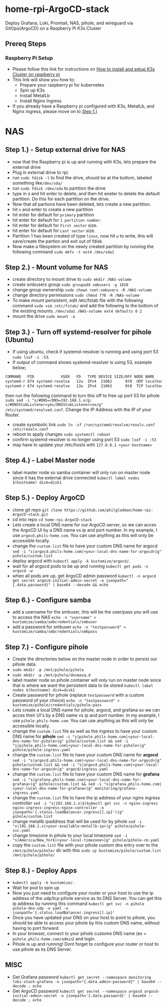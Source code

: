 # home-rpi-ArgoCD-stack
Deploy Grafana, Loki, Promtail, NAS, pihole, and wireguard via GitOps(ArgoCD) on a Raspberry Pi K3s Cluster

## Prereq Steps
### Raspberry Pi Setup
- Please follow this link for instructions on [How to install and setup K3s Cluster on raspberry pi](https://github.com/philgladman/home-rpi-k3s-cluster.git)
- This link will show you how to;
  - Prepare your raspberry pi for kubernetes
  - Spin up K3s
  - Install MetalLb
  - Install Nginx Ingress
- If you already have a Raspberry pi configured with K3s, MetalLb, and Nginx ingress, please move on to [Step 1.)](README.md#step-1---setup-external-drive-for-nas)


# NAS
## Step 1.) - Setup external drive for NAS
- now that the Raspberry pi is up and running with K3s, lets prepare the external drive
- Plug in external drive to rpi.
- run `sudo fdisk -l` to find the drive, should be at the bottom, labeled something like`/dev/sda/`
- run `sudo fdisk /dev/sda` to partition the drive
- type in `d` and hit enter to delete, and then hit eneter to delete the default partition. Do this for each partition on the drive.
- Now that all partions have been deleted, lets create a new partition.
- hit `n` and enter to create a new partition
- hit enter for default for `primary` partition
- hit enter for default for `1 partition number`.
- hit enter for default for `First sector` size.
- hit enter for default for `Last sector` size.
- Partition 1 has been created of type `linux`, now hit `w` to write, this will save/create the partion and exit out of fdisk.
- Now make a filesystem on the newly created partition by running the following command `sudo mkfs -t ext4 /dev/sda1`

## Step 2.) - Mount volume for NAS
- create directory to mount drive to `sudo mkdir /NAS-volume`
- create smbusers group `sudo groupadd smbusers -g 1010`
- change group ownership `sudo chown root:smbusers -R /NAS-volume`
- change directory permissions `sudo chmod 770 -R /NAS-volume`
- To make mount perisistent, edit /etc/fstab file with the following command `sudo vim /etc/fstab/` and add the following to the bottom of the existing mounts. `/dev/sda1 /NAS-volume ext4 defaults 0 2`
- mount the drive `sudo mount -a`

## Step 3.) - Turn off systemd-resolver for pihole (Ubuntu)
- If using ubuntu, check if systemd-resolver is running and using port 53 `sudo lsof -i :53`.
- If output of command shows systemd-resolver is using 53, example below;
```bash
COMMAND   PID            USER   FD   TYPE DEVICE SIZE/OFF NODE NAME
systemd-r 674 systemd-resolve   12u  IPv4  21062      0t0  UDP localhost:domain 
systemd-r 674 systemd-resolve   13u  IPv4  21063      0t0  TCP localhost:domain (LISTEN)
```
then run the following command to turn this off to free up port 53 for pihole `sudo sed -i "s/#DNS=/DNS=192.168.1.x/g; s/#DNSStubListener=yes/DNSStubListener=no/g" /etc/systemd/resolved.conf`. Change the IP Address with the IP of your Router.
- create sysmbolic link `sudo ln -sf /run/systemd/resolve/resolv.conf /etc/resolv.conf`
- reboot to apply changes `sudo systemctl reboot`
- confirm systemd-resolver is no longer using port 53 `sudo lsof -i :53`
- may have to update your /etc/hosts with `127.0.0.1 <your-hostname>`

## Step 4.) - Label Master node
- label master node so samba container will only run on master node since it has the external drive connected `kubectl label nodes $(hostname) disk=disk1`

## Step 5.) - Deploy ArgoCD
- clone git repo `git clone https://github.com/philgladman/home-rpi-ArgoCD-stack.git`
- cd into repo `cd home-rpi-ArgoCD-stack`
- Lets create a local DNS name for our ArgoCD server, so we can acces the ArgoCD UI by a DNS name vs ip and port number. In my example, I use `argocd.phils-home.com`. You can use anything as this will only be accessible locally.
- change the `custom.list` file to have your custom DNS name for argocd `sed -i "s|argocd.phils-home.com|<your-local-dns-name-for-argocd>|g" pihole/custom.list`
- deploy argocd with `kubectl apply -k kustomize/argocd/.`
- wait for all argocd pods to be up and running `kubectl get pods -n argocd -w`
- when all pods are up, get ArgoCD admin password `kubectl -n argocd get secret argocd-initial-admin-secret -o jsonpath="{.data.password}" | base64 --decode && echo`

## Step 6.) - Configure samba
- add a username for the smbuser, this will be the user/pass you will use to access the NAS `echo -n "username" > kustomize/samba/smbcredentials/smbuser`
- add a password for smbuser `echo -n "testpassword" > kustomize/samba/smbcredentials/smbpass`

## Step 7.) - Configure pihole
- Create the directories below on the master node in order to persist our pihole data.
- `sudo mkdir -p /mnt/pihole/pihole`
- `sudo mkdir -p /mnt/pihole/dnsmasq.d`
- label master node so pihole container will only run on master node since that is where we want the persistent data to be stored `kubectl label nodes $(hostname) disk=disk1`
- Create password for pihole (replace `testpassword` with a custom password of your choice) `echo -n "testpassword" > kustomize/pihole/credentials/pihole-pass`
- Lets create a local DNS name for pihole, argocd, and grafana so we can acces their UI's by a DNS name vs ip and port number. In my example, I use `pihole.phils-home.com`. You can use anything as this will only be accessible locally.
- change the `custom.list` file as well as the ingress to have your custom DNS name for __pihole__ `sed -i "s|pihole.phils-home.com|<your-local-dns-name-for-pihole>|g" pihole/custom.list && sed -i "s|pihole.phils-home.com|<your-local-dns-name-for-pihole>|g" pihole/pihole-ingress.yaml`
- change the `custom.list` file to have your custom DNS name for __argocd__ `sed -i "s|argocd.phils-home.com|<your-local-dns-name-for-argocd>|g" pihole/custom.list && sed -i "s|argocd.phils-home.com|<your-local-dns-name-for-argocd>|g" argocd/ingress.yaml`
- change the `custom.list` file to have your custom DNS name for __grafana__ `sed -i "s|grafana.phils-home.com|<your-local-dns-name-for-grafana>|g" pihole/custom.list && sed -i "s|grafana.phils-home.com|<your-local-dns-name-for-grafana>|g" monitoring/grafana-ingress.yaml`
- change the `custom.list` file to have the ip address of your nginx ingress controller `sed -i "s|192.168.1.x|$(kubectl get svc -n nginx-ingress nginx-ingress-ingress-nginx-controller -o jsonpath='{.status.loadBalancer.ingress[].ip}')|g" pihole/custom.list`
- change metallb ipaddress that will be used for by pihole `sed -i "s|192.168.1.x|<your-available-metallb-ip>|g" pihole/pihole-svc.yaml`
- change timezone in pihole to your local timezone `sed -i "s|America/New_York|<your-local-timezone>|g" pihole/pihole-cm.yaml`
- copy the `custom.list` file with your pihole custom dns entry over to the `/mnt/pihole/pihole/` dir with this `sudo cp kustomize/pihole/custom.list /mnt/pihole/pihole/`

## Step 8.) - Deploy Apps
- `kubectl apply -k kustomize/.` 
- Wait for pod to spin up
- Now you just need to configure your router or your host to use the ip address of the udp/tcp pihole service as its DNS Server. You can get this ip address by running this command `kubectl get svc -n pihole pihole-dns-udp -o yaml -o jsonpath='{.status.loadBalancer.ingress[].ip}'`
- Once you have updated your DNS on your host to point to pihole, you should be able to access your pihole by this custom DNS name, without having to port forward
- In your browser, connect to your pihole custome DNS name (ex = `pihole.phils-home.com/admin`) and login.
- Pihole is up and running! Dont forget to configure your router or host to use pihole as its DNS Server.

## MISC
- Get Grafana password `kubectl get secret --namespace monitoring loki-stack-grafana -o jsonpath="{.data.admin-password}" | base64 --decode ; echo`
- Get ArgoCD password `kubectl get secret --namespace argocd argocd-initial-admin-secret -o jsonpath='{.data.password}' | base64 --decode ; echo`
